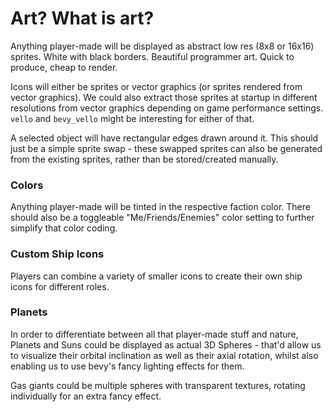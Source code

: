 # Art? What is art? 

Anything player-made will be displayed as abstract low res (8x8 or 16x16) sprites. White with black borders. Beautiful programmer art. Quick to produce, cheap to render.

Icons will either be sprites or vector graphics (or sprites rendered from vector graphics). We could also extract those sprites at startup in different resolutions from vector graphics depending on game performance settings. `vello` and `bevy_vello` might be interesting for either of that.

A selected object will have rectangular edges drawn around it. This should just be a simple sprite swap - these swapped sprites can also be generated from the existing sprites, rather than be stored/created manually.

### Colors
Anything player-made will be tinted in the respective faction color. There should also be a toggleable "Me/Friends/Enemies" color setting to further simplify that color coding.

### Custom Ship Icons
Players can combine a variety of smaller icons to create their own ship icons for different roles.

### Planets
In order to differentiate between all that player-made stuff and nature, Planets and Suns could be displayed as actual 3D Spheres - that'd allow us to visualize their orbital inclination as well as their axial rotation, whilst also enabling us to use bevy's fancy lighting effects for them.

Gas giants could be multiple spheres with transparent textures, rotating individually for an extra fancy effect.
